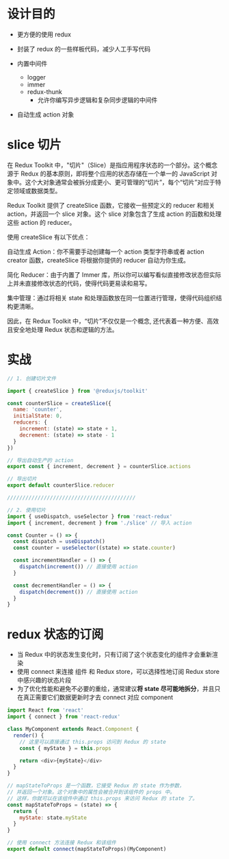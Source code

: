# 设计目的

- 更方便的使用 redux
- 封装了 redux 的一些样板代码，减少人工手写代码
- 内置中间件

  - logger
  - immer
  - redux-thunk
    - 允许你编写异步逻辑和复杂同步逻辑的中间件

- 自动生成 action 对象

# slice 切片

在 Redux Toolkit 中，"切片"（Slice）是指应用程序状态的一个部分。这个概念源于 Redux 的基本原则，即将整个应用的状态存储在一个单一的 JavaScript 对象中。这个大对象通常会被拆分成更小、更可管理的“切片”，每个“切片”对应于特定领域或数据类型。

Redux Toolkit 提供了 createSlice 函数，它接收一些预定义的 reducer 和相关 action，并返回一个 slice 对象。这个 slice 对象包含了生成 action 的函数和处理这些 action 的 reducer。

使用 createSlice 有以下优点：

自动生成 Action：你不需要手动创建每一个 action 类型字符串或者 action creator 函数，createSlice 将根据你提供的 reducer 自动为你生成。

简化 Reducer：由于内置了 Immer 库，所以你可以编写看似直接修改状态但实际上并未直接修改状态的代码，使得代码更易读和易写。

集中管理：通过将相关 state 和处理函数放在同一位置进行管理，使得代码组织结构更清晰。

因此，在 Redux Toolkit 中，“切片”不仅仅是一个概念, 还代表着一种方便、高效且安全地处理 Redux 状态和逻辑的方法。

# 实战

```js
// 1. 创建切片文件

import { createSlice } from '@reduxjs/toolkit'

const counterSlice = createSlice({
  name: 'counter',
  initialState: 0,
  reducers: {
    increment: (state) => state + 1,
    decrement: (state) => state - 1
  }
})

// 导出自动生产的 action
export const { increment, decrement } = counterSlice.actions

// 导出切片
export default counterSlice.reducer

//////////////////////////////////////////

// 2. 使用切片
import { useDispatch, useSelector } from 'react-redux'
import { increment, decrement } from './slice' // 导入 action

const Counter = () => {
  const dispatch = useDispatch()
  const counter = useSelector((state) => state.counter)

  const incrementHandler = () => {
    dispatch(increment()) // 直接使用 action
  }

  const decrementHandler = () => {
    dispatch(decrement()) // 直接使用 action
  }
}
```

# redux 状态的订阅

- 当 Redux 中的状态发生变化时，只有订阅了这个状态变化的组件才会重新渲染
- 使用 connect 来连接 组件 和 Redux store，可以选择性地订阅 Redux store 中感兴趣的状态片段
- 为了优化性能和避免不必要的重绘，通常建议**将 state 尽可能地拆分**，并且只在真正需要它们数据更新时才去 connect 对应 component

```js
import React from 'react'
import { connect } from 'react-redux'

class MyComponent extends React.Component {
  render() {
    // 这里可以直接通过 this.props 访问到 Redux 的 state
    const { myState } = this.props

    return <div>{myState}</div>
  }
}

// mapStateToProps 是一个函数，它接受 Redux 的 state 作为参数，
// 并返回一个对象。这个对象中的属性会被合并到该组件的 props 中。
// 这样，你就可以在该组件中通过 this.props 来访问 Redux 的 state 了。
const mapStateToProps = (state) => {
  return {
    myState: state.myState
  }
}

// 使用 connect 方法连接 Redux 和该组件
export default connect(mapStateToProps)(MyComponent)
```
